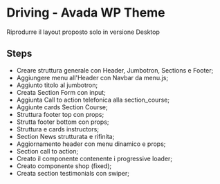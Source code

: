 # Driving - Avada WP Theme

Riprodurre il layout proposto solo in versione Desktop

## Steps
- Creare struttura generale con Header, Jumbotron, Sections e Footer;
- Aggiungere menu all'Header con Navbar da menu.js;
- Aggiunto titolo al jumbotron;
- Creata Section Form con input;
- Aggiunta Call to action telefonica alla section_course;
- Aggiunte cards Section Course;
- Struttura footer top con props;
- Strutta footer bottom con props;
- Struttura e cards instructors;
- Section News strutturata e rifinita;
- Aggiornamento header con menu dinamico e props;
- Section call to action;
- Creato il componente contenente i progressive loader;
- Creato componente shop (fixed);
- Creata section testimonials con swiper;